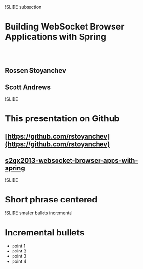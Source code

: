 !SLIDE subsection

# Building WebSocket Browser Applications with Spring
<br><br>
## Rossen Stoyanchev
## Scott Andrews

!SLIDE
# This presentation on Github
## [https://github.com/rstoyanchev](https://github.com/rstoyanchev)
## [s2gx2013-websocket-browser-apps-with-spring](https://github.com/rstoyanchev/s2gx2013-websocket-browser-apps-with-spring)

!SLIDE
# Short phrase centered

!SLIDE smaller bullets incremental
# Incremental bullets

* point 1
* point 2
* point 3
* point 4

